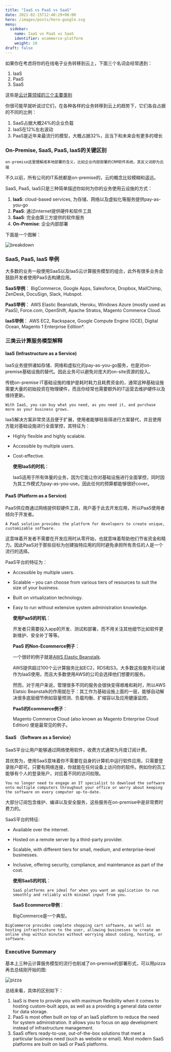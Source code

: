 ```yaml
---
title: "IaaS vs PaaS vs SaaS"
date: 2021-02-15T12:40:29+08:00
hero: /images/posts/hero-google.svg
menu:
  sidebar:
    name: IaaS vs PaaS vs SaaS
    identifier: ecommerce-platform
    weight: 10
draft: false
---
```


  如果你在考虑将你的在线电子业务转移到云上，下面三个名词会经常遇到：

1. IaaS
2. PaaS
3. SaaS

  这些是[云计算领域的三个主要类别](https://www.bigcommerce.com/ecommerce-answers/what-is-cloud-computing/)

  你很可能早就听说过它们，在各种各样的业务转移到云上的趋势下，它们各自占据的不同的比例：

1. SaaS占据大概24%的企业负载
2. IaaS在12%左右波动
3. PaaS是近年来最流行的模型，大概占据32%，且当下和未来会有更多的增长



### On-Premise, SaaS, PaaS, IaaS的关键区别

  `on-premise这里理解成本地部署的含义，比如企业内部部署的CRM软件系统，其反义词即为云端`

  不久以前，所有公司的IT系统都是on-premise的，云的概念比较模糊和遥远。

  SaaS, PaaS, IaaS只是三种简单描述你如何为你的业务使用云设施的方式：

1. **IaaS**:  cloud-based services, 为存储、网络以及虚拟化等服务提供pay-as-you-go
2. **PaaS**: 通过internet提供硬件和软件工具
3. **SaaS**: 完全由第三方提供的软件服务
4. **On-Premise**: 企业内部部署

  下面是一个图解：

  ![breakdown](https://www.bigcommerce.com/blog/wp-content/uploads/2018/10/saas-vs-paas-vs-iaas-breakdown.jpg)

  

### SaaS, PaaS, IaaS 举例

  大多数的业务一般使用SaaS以及IaaS云计算服务模型的组合，此外有很多业务会鼓励开发者使用PaaS去构建应用。

  **SaaS举例**： BigCommerce, Google Apps, Salesforce, Dropbox, MailChimp, ZenDesk, DocuSign, Slack, Hubspot.

  **PaaS举例**： AWS Elastic Beanstalk, Heroku, Windows Azure (mostly used as PaaS), Force.com, OpenShift, Apache Stratos, Magento Commerce Cloud.

  **IaaS举例**： AWS EC2, Rackspace, Google Compute Engine (GCE), Digital Ocean, Magento 1 Enterprise Edition*.



### 三类云计算服务模型解释

#### IaaS (Infrastructure as a Service)

  IaaS业务提供诸如存储、网络和虚拟化的pay-as-you-go服务，也是对on-premise基础设施的替代。因此业务可以避免对庞大的on-site资源的投入。

  传统on-premise IT基础设施的维护是耗时耗力且耗费资金的，通常这种基础设施需要大量的初始投资在物理硬件，而且你经常也需要额外的IT运营去维护硬件以及维持更新。

`With IaaS, you can buy what you need, as you need it, and purchase more as your business grows.`

  IaaS解决方案非常灵活且便于扩展，使用者能够轻易得进行方案替代，并且使用方能对基础设施进行全面掌控，其特征为：

- Highly flexible and highly scalable.
- Accessible by multiple users.
- Cost-effective.

  **使用IaaS的时机**：

  IaaS适用于所有体量的业务，因为它能让你对基础设施进行全面掌控，同时因为其工作模式为pay-as-you-use，因此任何的预算都能够很好cover。



#### PaaS (Platform as a Service)

  PaaS供应商通过网络提供软硬件工具，用户基于此去开发应用，所以PaaS使用者倾向于开发者。

`A PaaS solution provides the platform for developers to create unique, customizable software.`

  这意味着开发者不需要在开发应用时从零开始，也就意味着帮助他们节省资金和精力。因此PaaS对于那些目标为创建独特应用的同时避免承担所有责任的人是一个流行的选择。

  PaaS平台的特征为：

- Accessible by multiple users.
- Scalable – you can choose from various tiers of resources to suit the size of your business.
- Built on virtualization technology.
- Easy to run without extensive system administration knowledge.

  **使用PaaS的时机**：

  开发者只需要投入app的开发、测试和部署，而不用关注其他细节比如软件更新维护、安全补丁等等。

  **PaaS 的Non-Ecommerce例子**：

  一个很好的例子就是[AWS Elastic Beanstalk](https://docs.aws.amazon.com/elasticbeanstalk/latest/dg/Welcome.html).

  AWS提供超过100个云计算服务比如EC2，RDS和S3。大多数这些服务可以被作为IaaS使用，而且大多数使用AWS的公司会选择他们想要的服务。

  然而，对于用户来说，管理很多不同的服务会很快变得艰难和耗时，所以AWS Elatsic Beanstalk的作用就在于：其工作为基础设施上面的一层，能够自动解决很多底层细节例如容量预测、负载均衡、扩缩容以及应用健康监控。

  **PaaS的Ecommerce例子**：

  Magento Commerce Cloud (also known as Magento Enterprise Cloud Edition) 便是最常见的例子。



#### SaaS （Software as a Service）

  SaaS平台让用户能够通过网络使用软件，收费方式通常为月度订阅计费。

  其优势为，使用SaaS意味着你不需要在自身的计算机中运行软件应用，只需要登录账户即可。只要有网络连接，你就能在任何设备上访问你的软件。例如你的员工能够有个人的登录账户，对应着不同的访问权限。	

`You no longer need to engage an IT specialist to download the software onto multiple computers throughout your office or worry about keeping the software on every computer up-to-date.`

   大部分订阅包含维护、编译以及安全服务，这些服务在on-premise中是非常费时费力的。

  SaaS平台的特征:

- Available over the internet.
- Hosted on a remote server by a third-party provider.
- Scalable, with different tiers for small, medium, and enterprise-level businesses.
- Inclusive, offering security, compliance, and maintenance as part of the cost.

  **使用SaaS的时机**：

  `SaaS platforms are ideal for when you want an application to run smoothly and reliably with minimal input from you.`

  **SaaS Ecommerce举例**：

  BigCommerce是一个典型。

`BigCommerce provides complete shopping cart software, as well as hosting infrastructure to the user, allowing businesses to create an online shop within minutes without worrying about coding, hosting, or software.`

  

### Executive Summary

  基本上三种云计算服务模型的流行也削减了on-premise的部署形式，可以用pizza再去总结刚开始的图:

![pizza](https://www.bigcommerce.com/blog/wp-content/uploads/2018/10/saas-vs-paas-vs-iaas-Pizza-example.jpg)

  总结来看，具体的区别如下：

1. IaaS is there to provide you with maximum flexibility when it comes to hosting custom-built apps, as well as a providing a general data center for data storage.
2. PaaS is most often built on top of an IaaS platform to reduce the need for system administration. It allows you to focus on app development instead of infrastructure management.
3. SaaS offers ready-to-use, out-of-the-box solutions that meet a particular business need (such as website or email). Most modern SaaS platforms are built on IaaS or PaaS platforms.
